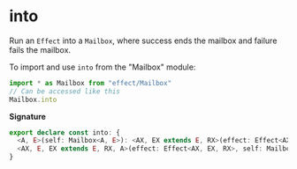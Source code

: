 # into

Run an `Effect` into a `Mailbox`, where success ends the mailbox and failure
fails the mailbox.

To import and use `into` from the "Mailbox" module:

```ts
import * as Mailbox from "effect/Mailbox"
// Can be accessed like this
Mailbox.into
```

**Signature**

```ts
export declare const into: {
  <A, E>(self: Mailbox<A, E>): <AX, EX extends E, RX>(effect: Effect<AX, EX, RX>) => Effect<boolean, never, RX>
  <AX, E, EX extends E, RX, A>(effect: Effect<AX, EX, RX>, self: Mailbox<A, E>): Effect<boolean, never, RX>
}
```
